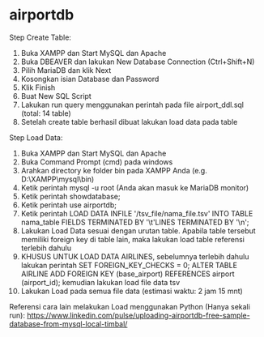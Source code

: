 # airportdb

Step Create Table:
1. Buka XAMPP dan Start MySQL dan Apache
2. Buka DBEAVER dan lakukan New Database Connection (Ctrl+Shift+N) 
3. Pilih MariaDB dan klik Next
4. Kosongkan isian Database dan Password
5. Klik Finish
6. Buat New SQL Script
7. Lakukan run query menggunakan perintah pada file airport_ddl.sql (total: 14 table)
8. Setelah create table berhasil dibuat lakukan load data pada table 

Step Load Data:
1. Buka XAMPP dan Start MySQL dan Apache
2. Buka Command Prompt (cmd) pada windows
3. Arahkan directory ke folder bin pada XAMPP Anda (e.g. D:\XAMPP\mysql\bin)
4. Ketik perintah mysql -u root (Anda akan masuk ke MariaDB monitor)
5. Ketik perintah showdatabase;
6. Ketik perintah use airportdb;
7. Ketik perintah LOAD DATA INFILE '/tsv_file/nama_file.tsv' INTO TABLE nama_table FIELDS TERMINATED BY '\t'LINES TERMINATED BY '\n';
8. Lakukan Load Data sesuai dengan urutan table. Apabila table tersebut memiliki foreign key di table lain, maka lakukan load table referensi terlebih dahulu 
9. KHUSUS UNTUK LOAD DATA AIRLINES, sebelumnya terlebih dahulu lakukan perintah SET FOREIGN_KEY_CHECKS = 0; ALTER TABLE AIRLINE ADD FOREIGN KEY (base_airport) REFERENCES airport (airport_id); kemudian lakukan load file data tsv
10. Lakukan Load pada semua file data (estimasi waktu: 2 jam 15 mnt)


Referensi cara lain melakukan Load menggunakan Python (Hanya sekali run):
https://www.linkedin.com/pulse/uploading-airportdb-free-sample-database-from-mysql-local-timbal/ 
